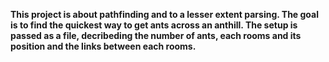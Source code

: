 __This project is about pathfinding and to a lesser extent parsing.
The goal is to find the quickest way to get ants across an anthill.
The setup is passed as a file, decribeding the number of ants, each rooms and
its position and the links between each rooms.__

